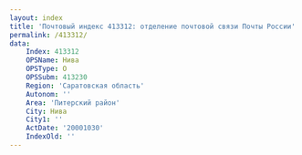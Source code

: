 ```yaml
---
layout: index
title: 'Почтовый индекс 413312: отделение почтовой связи Почты России'
permalink: /413312/
data:
    Index: 413312
    OPSName: Нива
    OPSType: О
    OPSSubm: 413230
    Region: 'Саратовская область'
    Autonom: ''
    Area: 'Питерский район'
    City: Нива
    City1: ''
    ActDate: '20001030'
    IndexOld: ''
---
```

